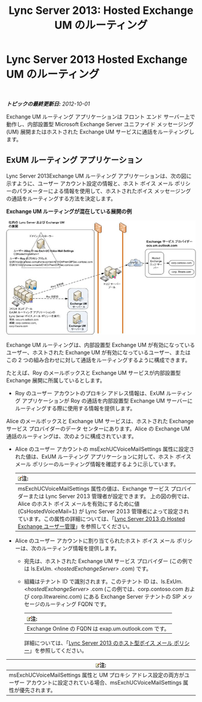 ﻿---
title: 'Lync Server 2013: Hosted Exchange UM のルーティング'
TOCTitle: Hosted Exchange UM のルーティング
ms:assetid: 6c90dc8b-6aef-4ce8-b483-37c7b5a553c2
ms:mtpsurl: https://technet.microsoft.com/ja-jp/library/Gg398512(v=OCS.15)
ms:contentKeyID: 48272440
ms.date: 05/19/2016
mtps_version: v=OCS.15
ms.translationtype: HT
---

# Lync Server 2013 Hosted Exchange UM のルーティング

 

_**トピックの最終更新日:** 2012-10-01_

Exchange UM ルーティング アプリケーションは フロント エンド サーバー上で動作し、内部設置型 Microsoft Exchange Server ユニファイド メッセージング (UM) 展開またはホストされた Exchange UM サービスに通話をルーティングします。

## ExUM ルーティング アプリケーション

Lync Server 2013Exchange UM ルーティング アプリケーションは、次の図に示すように、ユーザー アカウント設定の情報と、ホスト ボイス メール ポリシーのパラメーターによる情報を使用して、ホストされたボイス メッセージングの通話をルーティングする方法を決定します。

**Exchange UM ルーティングが混在している展開の例**

![社内の Lync Server Exchange UM 展開](images/Gg398512.75258286-1f23-487b-bf46-d8538e7d540e(OCS.15).jpg "社内の Lync Server Exchange UM 展開")

Exchange UM ルーティングは、内部設置型 Exchange UM が有効になっているユーザー、ホストされた Exchange UM が有効になっているユーザー、またはこの 2 つの組み合わせに対して通話をルーティングするように構成できます。

たとえば、Roy のメールボックスと Exchange UM サービスが内部設置型 Exchange 展開に所属しているとします。

  - Roy のユーザー アカウントのプロキシ アドレス情報は、ExUM ルーティング アプリケーションが Roy の通話を内部設置型 Exchange UM サーバーにルーティングする際に使用する情報を提供します。

Alice のメールボックスと Exchange UM サービスは、ホストされた Exchange サービス プロバイダーのデータ センターにあります。Alice の Exchange UM 通話のルーティングは、次のように構成されています。

  - Alice のユーザー アカウントの msExchUCVoiceMailSettings 属性に設定された値は、ExUM ルーティング アプリケーションに対して、ホスト ボイス メール ポリシーのルーティング情報を確認するように示しています。
    
    <table>
    <thead>
    <tr class="header">
    <th><img src="images/Gg412781.note(OCS.15).gif" title="note" alt="note" />注:</th>
    </tr>
    </thead>
    <tbody>
    <tr class="odd">
    <td>msExchUCVoiceMailSettings 属性の値は、Exchange サービス プロバイダーまたは Lync Server 2013 管理者が設定できます。 上の図の例では、Alice のホスト ボイス メールを有効にするために値 (CsHostedVoiceMail=1) が Lync Server 2013 管理者によって設定されています。この属性の詳細については、「<a href="lync-server-2013-hosted-exchange-user-management.md">Lync Server 2013 の Hosted Exchange ユーザー管理</a>」を参照してください。</td>
    </tr>
    </tbody>
    </table>


  - Alice のユーザー アカウントに割り当てられたホスト ボイス メール ポリシーは、次のルーティング情報を提供します。
    
      - 宛先は、ホストされた Exchange UM サービス プロバイダー (この例では ls.ExUm. *\<hostedExchangeServer\>* .com) です。
    
      - 組織はテナント ID で識別されます。このテナント ID は、ls.ExUm. *\<hostedExchangeServer\>* .com (この例では、corp.contoso.com および corp.litwareinc.com) にある Exchange Server テナントの SIP メッセージのルーティング FQDN です。
        
        <table>
        <thead>
        <tr class="header">
        <th><img src="images/Gg412781.note(OCS.15).gif" title="note" alt="note" />注:</th>
        </tr>
        </thead>
        <tbody>
        <tr class="odd">
        <td>Exchange Online の FQDN は exap.um.outlook.com です。</td>
        </tr>
        </tbody>
        </table>
        
        詳細については、「[Lync Server 2013 のホスト型ボイス メール ポリシー](lync-server-2013-hosted-voice-mail-policies.md)」を参照してください。

<table>
<thead>
<tr class="header">
<th><img src="images/Gg412781.note(OCS.15).gif" title="note" alt="note" />注:</th>
</tr>
</thead>
<tbody>
<tr class="odd">
<td>msExchUCVoiceMailSettings 属性と UM プロキシ アドレス設定の両方がユーザー アカウントに設定されている場合、msExchUCVoiceMailSettings 属性が優先されます。</td>
</tr>
</tbody>
</table>

